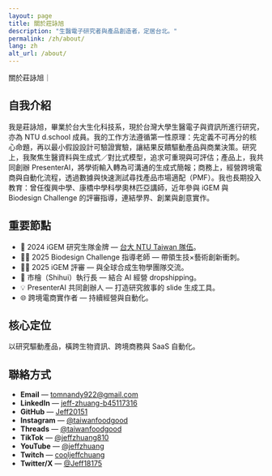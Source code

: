 ```yaml
---
layout: page
title: 關於莊詠旭
description: "生醫電子研究者與產品創造者，定居台北。"
permalink: /zh/about/
lang: zh
alt_url: /about/
---
```


關於莊詠旭｜

## 自我介紹

我是莊詠旭，畢業於台大生化科技系，現於台灣大學生醫電子與資訊所進行研究，亦為 NTU d.school 成員。我的工作方法遵循第一性原理：先定義不可再分的核心命題，再以最小假設設計可驗證實驗，讓結果反饋驅動產品與商業決策。研究上，我聚焦生醫資料與生成式／對比式模型，追求可重現與可評估；產品上，我共同創辦 PresenterAI，將學術輸入轉為可溝通的生成式簡報；商務上，經營跨境電商與自動化流程，透過數據與快速測試尋找產品市場適配（PMF）。我也長期投入教育：曾任復興中學、康橋中學科學奧林匹亞講師，近年參與 iGEM 與 Biodesign Challenge 的評審指導，連結學界、創業與創意實作。

## 重要節點

- 🥇 2024 iGEM 研究生隊金牌 — [台大 NTU Taiwan 隊伍](https://2024.igem.wiki/ntu-taiwan/)。
- 👨‍🏫 2025 Biodesign Challenge 指導老師 — 帶領生技×藝術創新衝刺。
- 🧑‍⚖️ 2025 iGEM 評審 — 與全球合成生物學團隊交流。
- 🚀 市檜（Shihui）執行長 — 結合 AI 經營 dropshipping。
- 💡 PresenterAI 共同創辦人 — 打造研究敘事的 slide 生成工具。
- 🌐 跨境電商實作者 — 持續經營與自動化。

## 核心定位

以研究驅動產品，橫跨生物資訊、跨境商務與 SaaS 自動化。

## 聯絡方式

- **Email** — [tomnandy922@gmail.com](mailto:tomnandy922@gmail.com)
- **LinkedIn** — [jeff-zhuang-b45117316](https://www.linkedin.com/in/jeff-zhuang-b45117316)
- **GitHub** — [Jeff20151](https://github.com/Jeff20151)
- **Instagram** — [@taiwanfoodgood](https://www.instagram.com/taiwanfoodgood/)
- **Threads** — [@taiwanfoodgood](https://www.threads.com/@taiwanfoodgood)
- **TikTok** — [@jeffzhuang810](https://www.tiktok.com/@jeffzhuang810?is_from_webapp=1&sender_device=pc)
- **YouTube** — [@jeffzhuang](https://www.youtube.com/@jeffzhuang)
- **Twitch** — [cooljeffchuang](https://www.twitch.tv/cooljeffchuang)
- **Twitter/X** — [@Jeff18175](https://twitter.com/Jeff18175)
